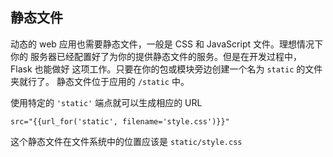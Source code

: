 ## 静态文件

动态的 web 应用也需要静态文件，一般是 CSS 和 JavaScript 文件。理想情况下你的 服务器已经配置好了为你的提供静态文件的服务。但是在开发过程中， Flask 也能做好 这项工作。只要在你的包或模块旁边创建一个名为 `static` 的文件夹就行了。 静态文件位于应用的 `/static` 中。

使用特定的 `'static'` 端点就可以生成相应的 URL

```
src="{{url_for('static', filename='style.css')}}"
```

这个静态文件在文件系统中的位置应该是 `static/style.css` 